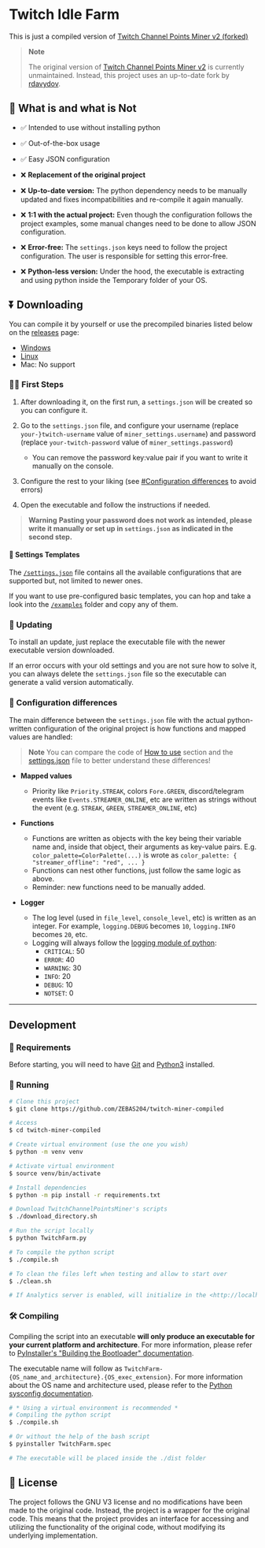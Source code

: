 # Twitch Idle Farm

This is just a compiled version of [Twitch Channel Points Miner v2 (forked)](https://github.com/rdavydov/Twitch-Channel-Points-Miner-v2)

> **Note**
>
> The original version of [Twitch Channel Points Miner v2](https://github.com/Tkd-Alex/Twitch-Channel-Points-Miner-v2) is currently unmaintained. Instead, this project uses an up-to-date fork by [rdavydov](https://github.com/rdavydov).

## 📛 What is and what is Not

* ✅ Intended to use without installing python

* ✅ Out-of-the-box usage

* ✅ Easy JSON configuration

* ❌ **Replacement of the original project**

* ❌ **Up-to-date version:** The python dependency needs to be manually updated and fixes incompatibilities and re-compile it again manually.

* ❌ **1:1 with the actual project:** Even though the configuration follows the project examples, some manual changes need to be done to allow JSON configuration.

* ❌ **Error-free:** The `settings.json` keys need to follow the project configuration. The user is responsible for setting this error-free.

* ❌ **Python-less version:** Under the hood, the executable is extracting and using python inside the Temporary folder of your OS.

## ⏬ Downloading

You can compile it by yourself or use the precompiled binaries listed below on the [releases](https://github.com/ZEBAS204/twitch-miner-compiled/releases) page:

* [Windows](https://github.com/ZEBAS204/twitch-miner-compiled/releases/latest/download/TwitchFarm-win-amd64.exe)
* [Linux](https://github.com/ZEBAS204/twitch-miner-compiled/releases/latest/download/TwitchFarm-linux-x86_64)
* Mac: No support

### 🏃‍♂️ First Steps

1. After downloading it, on the first run, a `settings.json` will be created so you can configure it.
2. Go to the `settings.json` file, and configure your username (replace `your-}twitch-username` value of `miner_settings.username`) and password (replace `your-twitch-password` value of `miner_settings.password`)
   * You can remove the password key:value pair if you want to write it manually on the console.

3. Configure the rest to your liking (see [#Configuration differences](#-configuration-differences) to avoid errors)
4. Open the executable and follow the instructions if needed.

> **Warning**
> **Pasting your password does not work as intended, please write it manually or set up in `settings.json` as indicated in the second step.**

#### 📜 Settings Templates

The [`/settings.json`](/settings.json) file contains all the available configurations that are supported but, not limited to newer ones.

If you want to use pre-configured basic templates, you can hop and take a look into the [`/examples`](/examples) folder and copy any of them.

### 🔄 Updating

To install an update, just replace the executable file with the newer executable version downloaded.

If an error occurs with your old settings and you are not sure how to solve it, you can always delete the `settings.json` file so the executable can generate a valid version automatically.

### 🔀 Configuration differences

The main difference between the `settings.json` file with the actual python-written configuration of the original project is how functions and mapped values are handled:

> **Note** You can compare the code of [How to use](https://github.com/rdavydov/Twitch-Channel-Points-Miner-v2#how-to-use) section and the [settings.json](/settings.json) file to better understand these differences!

* **Mapped values**
  * Priority like `Priority.STREAK`, colors `Fore.GREEN`, discord/telegram events like `Events.STREAMER_ONLINE`, etc are written as strings without the event (e.g. `STREAK`, `GREEN`, `STREAMER_ONLINE`, etc)

* **Functions**
  * Functions are written as objects with the key being their variable name and, inside that object, their arguments as key-value pairs. E.g. `color_palette=ColorPalette(...)` is wrote as `color_palette: { "streamer_offline": "red", ... }`
  * Functions can nest other functions, just follow the same logic as above.
  * Reminder: new functions need to be manually added.

* **Logger**
  * The log level (used in `file_level`, `console_level`, etc) is written as an integer. For example, `logging.DEBUG` becomes `10`, `logging.INFO` becomes `20`, etc.
  * Logging will always follow the [logging module of python](https://docs.python.org/3/library/logging.html#logging-levels):
    * `CRITICAL`: 50
    * `ERROR`: 40
    * `WARNING`: 30
    * `INFO`: 20
    * `DEBUG`: 10
    * `NOTSET`: 0

---

## Development

### 📂 Requirements

Before starting, you will need to have [Git](https://git-scm.com) and [Python3](https://www.python.org/) installed.

### 🚀 Running

```bash
# Clone this project
$ git clone https://github.com/ZEBAS204/twitch-miner-compiled

# Access
$ cd twitch-miner-compiled

# Create virtual environment (use the one you wish)
$ python -m venv venv

# Activate virtual environment
$ source venv/bin/activate

# Install dependencies
$ python -m pip install -r requirements.txt

# Download TwitchChannelPointsMiner's scripts
$ ./download_directory.sh

# Run the script locally
$ python TwitchFarm.py

# To compile the python script
$ ./compile.sh

# To clean the files left when testing and allow to start over
$ ./clean.sh

# If Analytics server is enabled, will initialize in the <http://localhost:5000>
```

### 🛠️ Compiling

Compiling the script into an executable **will only produce an executable for your current platform and architecture**. For more information, please refer to [PyInstaller's "Building the Bootloader" documentation](https://pyinstaller.readthedocs.io/en/stable/bootloader-building.html).

The executable name will follow as `TwitchFarm-{OS_name_and_architecture}.{OS_exec_extension}`.
For more information about the OS name and architecture used, please refer to the [Python sysconfig documentation](https://docs.python.org/3/library/sysconfig.html#sysconfig.get_platform).

```bash
# * Using a virtual environment is recommended *
# Compiling the python script
$ ./compile.sh

# Or without the help of the bash script
$ pyinstaller TwitchFarm.spec

# The executable will be placed inside the ./dist folder
```

## 📝 License

The project follows the GNU V3 license and no modifications have been made to the original code. Instead, the project is a wrapper for the original code. This means that the project provides an interface for accessing and utilizing the functionality of the original code, without modifying its underlying implementation.
